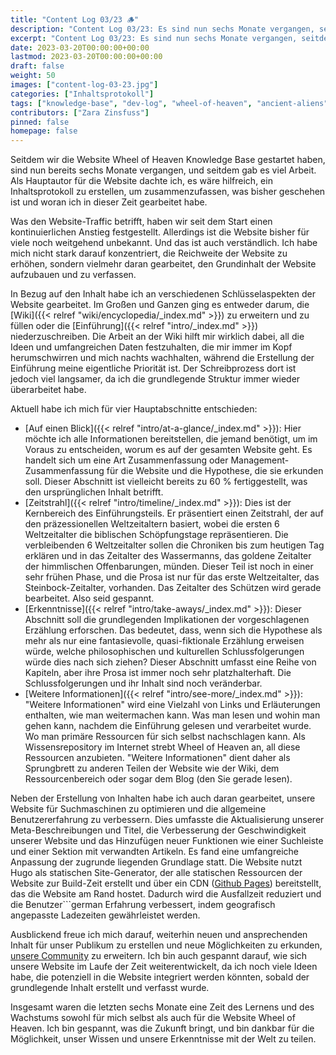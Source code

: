 ```yaml
---
title: "Content Log 03/23 🪵"
description: "Content Log 03/23: Es sind nun sechs Monate vergangen, seitdem wir die Website Wheel of Heaven Knowledge Base gestartet haben, und seitdem gab es viel Arbeit. Als Hauptautor für die Website dachte ich, es wäre hilfreich, ein Inhaltsprotokoll zu erstellen, um zusammenzufassen, was bisher geschehen ist und woran ich in dieser Zeit gearbeitet habe."
excerpt: "Content Log 03/23: Es sind nun sechs Monate vergangen, seitdem wir die Website Wheel of Heaven Knowledge Base gestartet haben, und seitdem gab es viel Arbeit. Als Hauptautor für die Website dachte ich, es wäre hilfreich, ein Inhaltsprotokoll zu erstellen, um zusammenzufassen, was bisher geschehen ist und woran ich in dieser Zeit gearbeitet habe."
date: 2023-03-20T00:00:00+00:00
lastmod: 2023-03-20T00:00:00+00:00
draft: false
weight: 50
images: ["content-log-03-23.jpg"]
categories: ["Inhaltsprotokoll"]
tags: ["knowledge-base", "dev-log", "wheel-of-heaven", "ancient-aliens", "intelligent-design", "raëlism"]
contributors: ["Zara Zinsfuss"]
pinned: false
homepage: false
---
```


Seitdem wir die Website Wheel of Heaven Knowledge Base gestartet haben, sind nun bereits sechs Monate vergangen, und seitdem gab es viel Arbeit. Als Hauptautor für die Website dachte ich, es wäre hilfreich, ein Inhaltsprotokoll zu erstellen, um zusammenzufassen, was bisher geschehen ist und woran ich in dieser Zeit gearbeitet habe.

Was den Website-Traffic betrifft, haben wir seit dem Start einen kontinuierlichen Anstieg festgestellt. Allerdings ist die Website bisher für viele noch weitgehend unbekannt. Und das ist auch verständlich. Ich habe mich nicht stark darauf konzentriert, die Reichweite der Website zu erhöhen, sondern vielmehr daran gearbeitet, den Grundinhalt der Website aufzubauen und zu verfassen.

In Bezug auf den Inhalt habe ich an verschiedenen Schlüsselaspekten der Website gearbeitet. Im Großen und Ganzen ging es entweder darum, die [Wiki]({{< relref "wiki/encyclopedia/_index.md" >}}) zu erweitern und zu füllen oder die [Einführung]({{< relref "intro/_index.md" >}}) niederzuschreiben. Die Arbeit an der Wiki hilft mir wirklich dabei, all die Ideen und umfangreichen Daten festzuhalten, die mir immer im Kopf herumschwirren und mich nachts wachhalten, während die Erstellung der Einführung meine eigentliche Priorität ist. Der Schreibprozess dort ist jedoch viel langsamer, da ich die grundlegende Struktur immer wieder überarbeitet habe.

Aktuell habe ich mich für vier Hauptabschnitte entschieden:

- [Auf einen Blick]({{<  relref "intro/at-a-glance/_index.md" >}}): Hier möchte ich alle Informationen bereitstellen, die jemand benötigt, um im Voraus zu entscheiden, worum es auf der gesamten Website geht. Es handelt sich um eine Art Zusammenfassung oder Management-Zusammenfassung für die Website und die Hypothese, die sie erkunden soll. Dieser Abschnitt ist vielleicht bereits zu 60 % fertiggestellt, was den ursprünglichen Inhalt betrifft.
- [Zeitstrahl]({{< relref "intro/timeline/_index.md" >}}): Dies ist der Kernbereich des Einführungsteils. Er präsentiert einen Zeitstrahl, der auf den präzessionellen Weltzeitaltern basiert, wobei die ersten 6 Weltzeitalter die biblischen Schöpfungstage repräsentieren. Die verbleibenden 6 Weltzeitalter sollen die Chroniken bis zum heutigen Tag erklären und in das Zeitalter des Wassermanns, das goldene Zeitalter der himmlischen Offenbarungen, münden. Dieser Teil ist noch in einer sehr frühen Phase, und die Prosa ist nur für das erste Weltzeitalter, das Steinbock-Zeitalter, vorhanden. Das Zeitalter des Schützen wird gerade bearbeitet. Also seid gespannt.
- [Erkenntnisse]({{< relref "intro/take-aways/_index.md" >}}): Dieser Abschnitt soll die grundlegenden Implikationen der vorgeschlagenen Erzählung erforschen. Das bedeutet, dass, wenn sich die Hypothese als mehr als nur eine fantasievolle, quasi-fiktionale Erzählung erweisen würde, welche philosophischen und kulturellen Schlussfolgerungen würde dies nach sich ziehen? Dieser Abschnitt umfasst eine Reihe von Kapiteln, aber ihre Prosa ist immer noch sehr platzhalterhaft. Die Schlussfolgerungen und ihr Inhalt sind noch veränderbar.
- [Weitere Informationen]({{< relref "intro/see-more/_index.md" >}}): "Weitere Informationen" wird eine Vielzahl von Links und Erläuterungen enthalten, wie man weitermachen kann. Was man lesen und wohin man gehen kann, nachdem die Einführung gelesen und verarbeitet wurde. Wo man primäre Ressourcen für sich selbst nachschlagen kann. Als Wissensrepository im Internet strebt Wheel of Heaven an, all diese Ressourcen anzubieten. "Weitere Informationen" dient daher als Sprungbrett zu anderen Teilen der Website wie der Wiki, dem Ressourcenbereich oder sogar dem Blog (den Sie gerade lesen).

Neben der Erstellung von Inhalten habe ich auch daran gearbeitet, unsere Website für Suchmaschinen zu optimieren und die allgemeine Benutzererfahrung zu verbessern. Dies umfasste die Aktualisierung unserer Meta-Beschreibungen und Titel, die Verbesserung der Geschwindigkeit unserer Website und das Hinzufügen neuer Funktionen wie einer Suchleiste und einer Sektion mit verwandten Artikeln. Es fand eine umfangreiche Anpassung der zugrunde liegenden Grundlage statt. Die Website nutzt Hugo als statischen Site-Generator, der alle statischen Ressourcen der Website zur Build-Zeit erstellt und über ein CDN ([Github Pages](https://pages.github.com/)) bereitstellt, das die Website am Rand hostet. Dadurch wird die Ausfallzeit reduziert und die Benutzer```german
Erfahrung verbessert, indem geografisch angepasste Ladezeiten gewährleistet werden.

Ausblickend freue ich mich darauf, weiterhin neuen und ansprechenden Inhalt für unser Publikum zu erstellen und neue Möglichkeiten zu erkunden, [unsere Community](https://github.com/orgs/wheelofheaven/discussions) zu erweitern. Ich bin auch gespannt darauf, wie sich unsere Website im Laufe der Zeit weiterentwickelt, da ich noch viele Ideen habe, die potenziell in die Website integriert werden könnten, sobald der grundlegende Inhalt erstellt und verfasst wurde.

Insgesamt waren die letzten sechs Monate eine Zeit des Lernens und des Wachstums sowohl für mich selbst als auch für die Website Wheel of Heaven. Ich bin gespannt, was die Zukunft bringt, und bin dankbar für die Möglichkeit, unser Wissen und unsere Erkenntnisse mit der Welt zu teilen.
